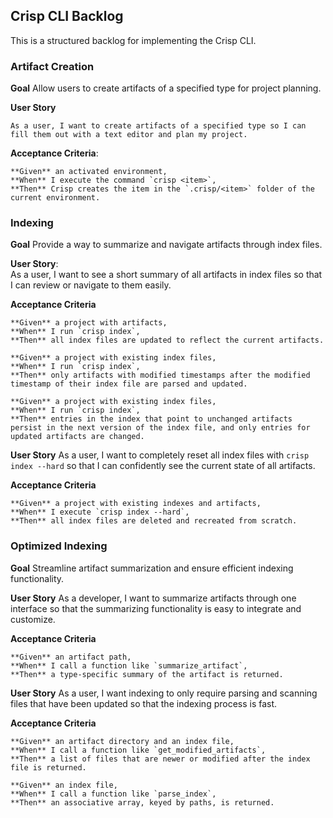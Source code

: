 ## Crisp CLI Backlog

This is a structured backlog for implementing the Crisp CLI.

### Artifact Creation

**Goal**
    Allow users to create artifacts of a specified type for project planning.

**User Story**

    As a user, I want to create artifacts of a specified type so I can fill them out with a text editor and plan my project.

**Acceptance Criteria**:

    **Given** an activated environment,  
    **When** I execute the command `crisp <item>`,  
    **Then** Crisp creates the item in the `.crisp/<item>` folder of the current environment.

### Indexing

**Goal**
    Provide a way to summarize and navigate artifacts through index files.

**User Story**:  
    As a user, I want to see a short summary of all artifacts in index files so that I can review or navigate to them easily.

**Acceptance Criteria**

    **Given** a project with artifacts,  
    **When** I run `crisp index`,  
    **Then** all index files are updated to reflect the current artifacts.
    
    **Given** a project with existing index files,  
    **When** I run `crisp index`,  
    **Then** only artifacts with modified timestamps after the modified timestamp of their index file are parsed and updated.
    
    **Given** a project with existing index files,  
    **When** I run `crisp index`,  
    **Then** entries in the index that point to unchanged artifacts persist in the next version of the index file, and only entries for updated artifacts are changed.

**User Story**
    As a user, I want to completely reset all index files with `crisp index --hard` so that I can confidently see the current state of all artifacts.

**Acceptance Criteria**

    **Given** a project with existing indexes and artifacts,  
    **When** I execute `crisp index --hard`,  
    **Then** all index files are deleted and recreated from scratch.

### Optimized Indexing

**Goal**
    Streamline artifact summarization and ensure efficient indexing functionality.

**User Story**
    As a developer, I want to summarize artifacts through one interface so that the summarizing functionality is easy to integrate and customize.

**Acceptance Criteria**

    **Given** an artifact path,  
    **When** I call a function like `summarize_artifact`,  
    **Then** a type-specific summary of the artifact is returned.

**User Story**
    As a user, I want indexing to only require parsing and scanning files that have been updated so that the indexing process is fast.

**Acceptance Criteria**

    **Given** an artifact directory and an index file,  
    **When** I call a function like `get_modified_artifacts`,  
    **Then** a list of files that are newer or modified after the index file is returned.
   
    **Given** an index file,  
    **When** I call a function like `parse_index`,  
    **Then** an associative array, keyed by paths, is returned.
